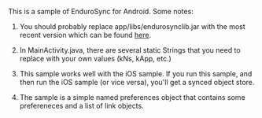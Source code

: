 This is a sample of EnduroSync for Android. Some notes:

1. You should probably replace app/libs/endurosynclib.jar with the most recent version which can be found [here](https://orandolabs.com/#!/developer).

2. In MainActivity.java, there are several static Strings that you need to replace with your own values (kNs, kApp, etc.)

3. This sample works well with the iOS sample. If you run this sample, and 
then run the iOS sample (or vice versa), you'll get a synced object store.

4. The sample is a simple named preferences object that contains some prefereneces and a list of link objects.

